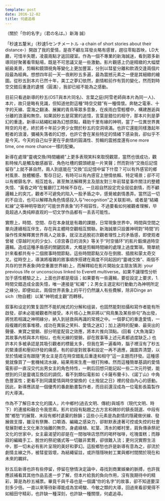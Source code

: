 ```yaml
---
template: post
date: 2016-12-02
title: 何處追尋
---
```

（關於「你的名字」（君の名は。）新海 誠）

「秒速五釐米」（秒速5センチメートル -a chain of short stories about their distance-）開啟了我的愛情，是夜不顧左耳發炎略有感冒，趕往零點首映，LD大廳，可惜半失聰，凌晨兩點才返回寢室。作為一個不專業的新海誠迷，看到眾多新導同好聚著看零點場，既是不可思議又是一些激動。影片觀感上仍是精緻的大幅壁紙級美景，剪輯和鏡頭視角等變化上更加豐富，分別以彗星分離和飲酒交逢兩個片段最為經典。想想四年前一天一夜刷秒五多遍，最為震撼元素之一便是其細緻的繪圖。從秒五到本片已然十年，美工之夢幻依然，劇情較前作有質的變化，然而對時空交錯后重逢的遺憾（圓滿），我卻已經不能為之感動。

目前只看過新導的秒五(OST與本片同名)、言葉之庭(阿雪老師與本片為同一人)、本片，故只是略有見識，但知道他對這種“時空交錯”有一種情懷。奔馳之電車、十字的天線、雲海之翻湧、展翼的青鳥等眾多意象，在疾雨白雪輕櫻中，構建邂逅與分離的浪漫和無奈。如果說秒五是寫實的追憶，言葉是錯位的相守，那本片則是夢幻的重逢。新導以結繩紅線為幻想原點，藉助千里有緣的神明，當了一位異世界異時空的月老，終於將十年前少男少女關於秒五的空洞填滿。也許它還能同樣激起年輕者的浪漫，彌補失落者的幻想，也許它會在某些特定的情緒下感染我，卻似乎不是今天。今天的自己似乎更在乎劇情的圓滿性、剪輯的震撼度還有one more time, one more chance一樣的配樂。

新導在處理“靈魂交換/時間纏繞”上更多表現笑料來取悅觀眾，當然也很成功，觀影時候凡是觸及敏感器官、角色吐槽的鏡頭總是一片笑聲；然而對待“交換后記憶留存”上就不甚自然，兩人到底能在“交換”后記憶中留下什麼？可以有外感官的鄉村風景、肢體觸感、暫存日記，有時可以有內感官上戀情依賴、特定場景；卻不可以有鄉鎮名字、相互姓名，甚至無法解釋男主及朋友對三年前彗星事件關注的整體失憶、“黃昏之時”在餐廳打工時候不存在。一旦超自然設定完全屈從劇情，而不顧邏輯上的突兀，觀者不可避免的陷入一股矛盾之中，感覺被劇情愚弄。當然這一切的不自洽，也可以解釋為角色情感投入与“recognition”之关联影响，或者是“結繩紅線”之等神明导致的”可能世界表象“的不相容性，不過要看如何被觀者理解，毕竟超過人类纯粹直观的一切文学作品都有一丢丢可能性。

實際上，時間、空間、存在本身就是有趣的課題，日常現象世界中，時間與空間之單向連續相互伴生，存在與主體時空觀相互關聯。新海誠單只設置神明對“時間”的操作性來解釋異世界兩人之故事，就沒法逃脫初次觀者理性上的矛盾感，即使观者曾被《穿越时光的少女》、《凉宫春日的消失》等关于“时空循环”的影片鍛煉過時空邏輯。造成這種矛盾感的關鍵因素，大概是剪輯時間線的處理上過度繁瑣。簡單統計來看都共有十二個敘事時間節點，這些時間節點又存在倒敘、插敘和蒙太奇交叉。從時空上，導演將複雜的敘事順序搭建在兩度不同起因的“靈魂交換”、兩個不共存的世界表象(時空重置世界線)上，而解釋給在影片開始女主朋友猜測: your previous life or unconscious linked to Everett multiverse。如果不讓理性分析加于感性體驗之上，上面也許都是廢話；如果要有一些邏輯，要從設定上要求，1. 時間交錯造成全面失憶，唯一連接是“紅繩”；2.男女主選定和行動動力為神明所定之緣分。即便如此，兩個世界表象上的平行仍然讓人有些費解，除非Dinge an sich（物自體）以某“神明或主觀”而轉移。   

叙事和设定的繁复固然不能机械式的分解和组装，也固然能對拍攝和寫作者能有所啟發，卻未必能被觀者所接受。本片核心上無非將以“飛鳥集及某些俳句”為出發，將恍若相識之神明緣分，納入到拯救與再識的常規之中。一個夢幻的重逢愛情，一段複雜的敘事堆積，成功在異裝之笑料、愛情之迷幻；加上適時的配樂、最突出的聲優、東寶之營銷、部分明星配音之效應，將本片推向頂點。(回看《大魚海棠》其故事內核與本片相似，也有光線的營銷，卻在敘事等上述元素都過度缺乏。) 也許本片多被承認是其吸引觀者的標籤太多，但我在第一遍看時，腦子裡沒有了秒五的緊湊感和壓抑抒發的痛感，有的卻是對敘事和設定一再不適應，識圖弄清楚，以至於情緒沒有跟隨“男女主是否在時空錯亂后重逢和相守”這一主題而抒發。這種感覺就像買了一套機械流水線，結果用來生產一根打狗棒。然而這種簡單基調的愛情電影卻一直沒交代出男女主的角色特性，一刷后回想只能記起一些二次元符號，能想到的只是靈魂互換后的調侃，看不到類似電影如《卡薩布蘭卡》、《諾丁山》中角色豐富性；更看不到同講愛情與時空變換的《土撥鼠之日》裡的發自內心的感動。因此，新導應該是一個優秀的番劇動畫製作者，而目前還沒成為一位電影長篇製作的大導演。

作為不了解日本文化的國人，片中鄉村(過去文明、傳統)與城市（現代文明、時下）的連接和融合令我思索。影片初段有點題之古方言和微妙的鎮長競選、中段有關“鄉愁”的展覽、末段有鄉村遺棄的餘韻；這些小元素是為劇情的隱藏做伏線、發展做支撐，雖沒有祭舞、口嚼酒、編織之感染力，卻默默表達著可控或失控的社會發展對鄉土文化漸次抽離的無奈。身處綠植、紅葉、清水的鄉村里，肩負傳承祭祀文化的世家中，女主最渴望的卻是在一間咖啡店悠然的喝杯咖啡，吃塊蛋糕；而靜寂的編織手工、脫世的祭祀儀式等一切雖非累贅，卻很難入流；更何況實際生活中，那一切未必有影片呈現的美好和夢幻。這股鄉愁也許是新導有意為之，卻流於劇情主線之外，被彗星毀壞，為結繩留註，或許隱隱映射工業與鄉村間關於現在和未來的羈絆。

秒五后新導也許有些停留，停留在戀情決定論中，尋找到商業娛樂的脈搏，也許我應該補看其其他作品去進一步了解，但本片給我的負向作用，沒有我期待中的精彩，算是為秒五補票。畢竟千與千尋也是一個講“你的名字”的故事，卻不知道要深刻多少倍。一直以來等待新導能成為宮崎駿、今敏之類的大導，回過來看卻覺得不如細田守精彩，也許缺一種深刻，也許缺一種關懷，何處追尋。

